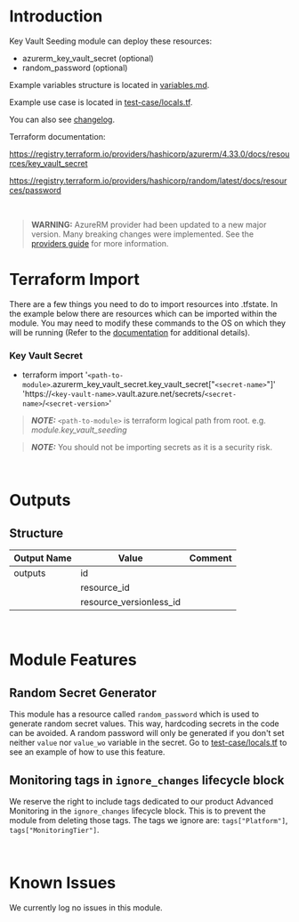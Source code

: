 # Introduction
Key Vault Seeding module can deploy these resources:
* azurerm_key_vault_secret (optional)
* random_password (optional)

Example variables structure is located in [variables.md](variables.md).

Example use case is located in [test-case/locals.tf](test-case/locals.tf).

You can also see [changelog](CHANGELOG.md).

Terraform documentation:

https://registry.terraform.io/providers/hashicorp/azurerm/4.33.0/docs/resources/key_vault_secret

https://registry.terraform.io/providers/hashicorp/random/latest/docs/resources/password

&nbsp;

> **WARNING:** AzureRM provider had been updated to a new major version. Many breaking changes were implemented. See the [providers guide](https://registry.terraform.io/providers/hashicorp/azurerm/latest/docs/guides/4.0-upgrade-guide) for more information.

# Terraform Import
There are a few things you need to do to import resources into .tfstate. In the example below there are resources which can be imported within the module. You may need to modify these commands to the OS on which they will be running (Refer to the [documentation](https://developer.hashicorp.com/terraform/cli/commands/import#example-import-into-resource-configured-with-for_each) for additional details).
### Key Vault Secret
* terraform import '`<path-to-module>`.azurerm_key_vault_secret.key_vault_secret["`<secret-name>`"]' 'https://`<key-vault-name>`.vault.azure.net/secrets/`<secret-name>`/`<secret-version>`'

 > **_NOTE:_** `<path-to-module>` is terraform logical path from root. e.g. _module.key\_vault\_seeding_
 
 > **_NOTE:_** You should not be importing secrets as it is a security risk.

&nbsp;

# Outputs
## Structure

| Output Name | Value                   | Comment |
| ----------- | ----------------------- | ------- |
| outputs     | id                      |         |
|             | resource_id             |         |
|             | resource_versionless_id |         |


&nbsp;

# Module Features
## Random Secret Generator
This module has a resource called `random_password` which is used to generate random secret values. This way, hardcoding secrets in the code can be avoided. A random password will only be generated if you don't set neither `value` nor `value_wo` variable in the secret. Go to [test-case/locals.tf](test-case/locals.tf) to see an example of how to use this feature.
## Monitoring tags in `ignore_changes` lifecycle block
We reserve the right to include tags dedicated to our product Advanced Monitoring in the `ignore_changes` lifecycle block. This is to prevent the module from deleting those tags. The tags we ignore are: `tags["Platform"]`, `tags["MonitoringTier"]`.

&nbsp;

# Known Issues
We currently log no issues in this module.
